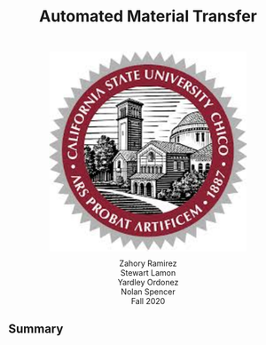 <div align="center"> <h1> Automated Material Transfer </h1> <br/>
<img src = "PR/Pictures/Chico emblem.jpg" height = "360px" style="margin:10px 10px"> <br/>
 Zahory Ramirez <br/> Stewart Lamon <br/> Yardley Ordonez <br/> Nolan Spencer <br/> Fall 2020 </div>

## Summary 
